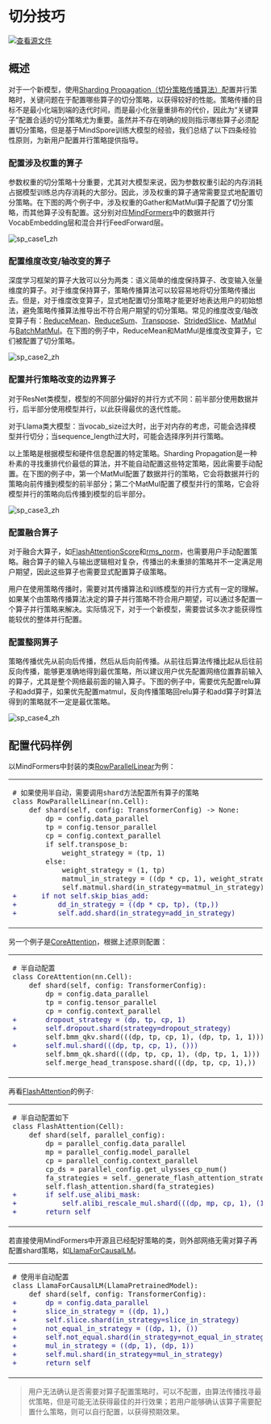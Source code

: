 # 切分技巧

[![查看源文件](https://mindspore-website.obs.cn-north-4.myhuaweicloud.com/website-images/master/resource/_static/logo_source.svg)](https://gitee.com/mindspore/docs/blob/master/docs/mindspore/source_zh_cn/model_train/parallel/split_technique.md)

## 概述

对于一个新模型，使用[Sharding Propagation（切分策略传播算法）](https://www.mindspore.cn/docs/zh-CN/master/model_train/parallel/sharding_propagation.html)配置并行策略时，关键问题在于配置哪些算子的切分策略，以获得较好的性能。策略传播的目标不是最小化端到端的迭代时间，而是最小化张量重排布的代价，因此为“关键算子”配置合适的切分策略尤为重要。虽然并不存在明确的规则指示哪些算子必须配置切分策略，但是基于MindSpore训练大模型的经验，我们总结了以下四条经验性原则，为新用户配置并行策略提供指导。

### 配置涉及权重的算子

参数权重的切分策略十分重要，尤其对大模型来说，因为参数权重引起的内存消耗占据模型训练总内存消耗的大部分。因此，涉及权重的算子通常需要显式地配置切分策略。在下图的两个例子中，涉及权重的Gather和MatMul算子配置了切分策略，而其他算子没有配置。这分别对应[MindFormers](https://gitee.com/mindspore/mindformers/blob/master/mindformers/modules/transformer/transformer.py)中的数据并行VocabEmbedding层和混合并行FeedForward层。

![sp_case1_zh](./images/sp_case1_zh.png "配置涉及权重的算子")

### 配置维度改变/轴改变的算子

深度学习框架的算子大致可以分为两类：语义简单的维度保持算子、改变输入张量维度的算子。对于维度保持算子，策略传播算法可以较容易地将切分策略传播出去。但是，对于维度改变算子，显式地配置切分策略才能更好地表达用户的初始想法，避免策略传播算法推导出不符合用户期望的切分策略。常见的维度改变/轴改变算子有：[ReduceMean](https://www.mindspore.cn/docs/zh-CN/master/api_python/ops/mindspore.ops.ReduceMean.html)、[ReduceSum](https://www.mindspore.cn/docs/zh-CN/master/api_python/ops/mindspore.ops.ReduceSum.html)、[Transpose](https://www.mindspore.cn/docs/zh-CN/master/api_python/ops/mindspore.ops.Transpose.html)、[StridedSlice](https://www.mindspore.cn/docs/zh-CN/master/api_python/ops/mindspore.ops.StridedSlice.html)、[MatMul](https://www.mindspore.cn/docs/zh-CN/master/api_python/ops/mindspore.ops.MatMul.html)与[BatchMatMul](https://www.mindspore.cn/docs/zh-CN/master/api_python/ops/mindspore.ops.BatchMatMul.html)。在下图的例子中，ReduceMean和MatMul是维度改变算子，它们被配置了切分策略。

![sp_case2_zh](./images/sp_case2_zh.png "配置维度改变的算子")

### 配置并行策略改变的边界算子

对于ResNet类模型，模型的不同部分偏好的并行方式不同：前半部分使用数据并行，后半部分使用模型并行，以此获得最优的迭代性能。

对于Llama类大模型：当vocab_size过大时，出于对内存的考虑，可能会选择模型并行切分；当sequence_length过大时，可能会选择序列并行策略。

以上策略是根据模型和硬件信息配置的特定策略。Sharding Propagation是一种朴素的寻找重排代价最低的算法，并不能自动配置这些特定策略，因此需要手动配置。在下图的例子中，第一个MatMul配置了数据并行的策略，它会将数据并行的策略向前传播到模型的前半部分；第二个MatMul配置了模型并行的策略，它会将模型并行的策略向后传播到模型的后半部分。

![sp_case3_zh](./images/sp_case3_zh.png "配置并行方式改变的边界算子")

### 配置融合算子

对于融合大算子，如[FlashAttentionScore](https://www.mindspore.cn/lite/api/zh-CN/master/generate/classmindspore_ops_FlashAttentionScore.html#exhale-class-classmindspore-ops-flashattentionscore)和[rms_norm](https://www.mindspore.cn/docs/zh-CN/master/api_python/ops/mindspore.ops.rms_norm.html)，也需要用户手动配置策略。融合算子的输入与输出逻辑相对复杂，传播出的未重排的策略并不一定满足用户期望，因此这些算子也需要显式配置算子级策略。

用户在使用策略传播时，需要对其传播算法和训练模型的并行方式有一定的理解。如果某个由策略传播算法决定的算子并行策略不符合用户期望，可以通过多配置一个算子并行策略来解决。实际情况下，对于一个新模型，需要尝试多次才能获得性能较优的整体并行配置。

### 配置整网算子

策略传播优先从前向后传播，然后从后向前传播。从前往后算法传播比起从后往前反向传播，能够更准确地得到最优策略，所以建议用户优先配置网络位置靠前输入的算子，尤其是整个网络最前面的输入算子。下图的例子中，需要优先配置relu算子和add算子，如果优先配置matmul，反向传播策略回relu算子和add算子时算法得到的策略就不一定是最优策略。

![sp_case4_zh](./images/sp_case4_zh.png "优先配置输入算子")

## 配置代码样例

以MindFormers中封装的类[RowParallelLinear](https://gitee.com/mindspore/mindformers/blob/dev/mindformers/experimental/graph/tensor_parallel/layers.py)为例：

<table>
<tr>
<td valign='top'>

```diff
# 如果使用半自动，需要调用shard方法配置所有算子的策略
class RowParallelLinear(nn.Cell):
    def shard(self, config: TransformerConfig) -> None:
        dp = config.data_parallel
        tp = config.tensor_parallel
        cp = config.context_parallel
        if self.transpose_b:
            weight_strategy = (tp, 1)
        else:
            weight_strategy = (1, tp)
            matmul_in_strategy = ((dp * cp, 1), weight_strategy)
            self.matmul.shard(in_strategy=matmul_in_strategy)
+      if not self.skip_bias_add:
+          dd_in_strategy = ((dp * cp, tp), (tp,))
+          self.add.shard(in_strategy=add_in_strategy)
```

</td>
<td valign='top'>

```diff
# 而使用策略传播，只需要配置其中MatMul算子的策略，无需配置Add算子：
class RowParallelLinear(nn.Cell):
    def shard(self, config: TransformerConfig) -> None:
        dp = config.data_parallel
        tp = config.tensor_parallel
        cp = config.context_parallel
        if self.transpose_b:
            weight_strategy = (tp, 1)
        else:
            weight_strategy = (1, tp)
            matmul_in_strategy = ((dp * cp, 1), weight_strategy)
            self.matmul.shard(in_strategy=matmul_in_strategy)
```

</td>
</tr>
</table>

另一个例子是[CoreAttention](https://gitee.com/mindspore/mindformers/blob/dev/mindformers/experimental/graph/transformer/transformer.py)，根据上述原则配置：
<table>
<tr>
<td valign='top'>

```diff
# 半自动配置
class CoreAttention(nn.Cell):
    def shard(self, config: TransformerConfig):
        dp = config.data_parallel
        tp = config.tensor_parallel
        cp = config.context_parallel
+       dropout_strategy = (dp, tp, cp, 1)
+       self.dropout.shard(strategy=dropout_strategy)
        self.bmm_qkv.shard(((dp, tp, cp, 1), (dp, tp, 1, 1)))
+       self.mul.shard(((dp, tp, cp, 1), ()))
        self.bmm_qk.shard(((dp, tp, cp, 1), (dp, tp, 1, 1)))
        self.merge_head_transpose.shard(((dp, tp, cp, 1),))
```

</td>
<td valign='top'>

```diff
# 策略传播配置代码如下，仅需配置Matmul与Transpose算子：
class CoreAttention(nn.Cell):
    def shard(self, config: TransformerConfig):
        dp = config.data_parallel
        tp = config.tensor_parallel
        cp = config.context_parallel
        self.bmm_qkv.shard(((dp, tp, cp, 1), (dp, tp, 1, 1)))
        self.bmm_qk.shard(((dp, tp, cp, 1), (dp, tp, 1, 1)))
        self.merge_head_transpose.shard(((dp, tp, cp, 1),))
```

</td>
</tr>
</table>

再看[FlashAttention](https://gitee.com/mindspore/mindformers/blob/dev/mindformers/modules/flash_attention.py)的例子:

<table>
<tr>
<td valign='top'>

```diff
# 半自动配置如下
class FlashAttention(Cell):
    def shard(self, parallel_config):
        dp = parallel_config.data_parallel
        mp = parallel_config.model_parallel
        cp = parallel_config.context_parallel
        cp_ds = parallel_config.get_ulysses_cp_num()
        fa_strategies = self._generate_flash_attention_strategy(dp, mp, cp, cp_ds)
        self.flash_attention.shard(fa_strategies)
+       if self.use_alibi_mask:
+           self.alibi_rescale_mul.shard(((dp, mp, cp, 1), (1,)))
+       return self
```

</td>
<td valign='top'>

```diff
# 策略传播配置代码如下，需要配置FlashAttentionScore算子，无需配置Mul算子：
class FlashAttention(Cell):
    def shard(self, parallel_config):
        dp = parallel_config.data_parallel
        mp = parallel_config.model_parallel
        cp = parallel_config.context_parallel
        cp_ds = parallel_config.get_ulysses_cp_num()
        fa_strategies = self._generate_flash_attention_strategy(dp, mp, cp, cp_ds)
        self.flash_attention.shard(fa_strategies)
        return self
```

</td>
</tr>
</table>

若直接使用MindFormers中开源且已经配好策略的类，则外部网络无需对算子再配置shard策略，如[LlamaForCausalLM](https://gitee.com/mindspore/mindformers/blob/dev/mindformers/models/llama/llama.py)。

<table>
<tr>
<td valign='top'>

```diff
# 使用半自动配置
class LlamaForCausalLM(LlamaPretrainedModel):
    def shard(self, config: TransformerConfig):
+       dp = config.data_parallel
+       slice_in_strategy = ((dp, 1),)
+       self.slice.shard(in_strategy=slice_in_strategy)
+       not_equal_in_strategy = ((dp, 1), ())
+       self.not_equal.shard(in_strategy=not_equal_in_strategy)
+       mul_in_strategy = ((dp, 1), (dp, 1))
+       self.mul.shard(in_strategy=mul_in_strategy)
+       return self
```

</td>
<td valign='top'>

```diff
# 使用策略传播无需配置其他算子策略
class LlamaForCausalLM(LlamaPretrainedModel):
    def shard(self, config: TransformerConfig):
+       pass
```

</td>
</tr>
</table>

> 用户无法确认是否需要对算子配置策略时，可以不配置，由算法传播找寻最优策略，但是可能无法获得最佳的并行效果；若用户能够确认该算子需要配置什么策略，则可以自行配置，以获得预期效果。